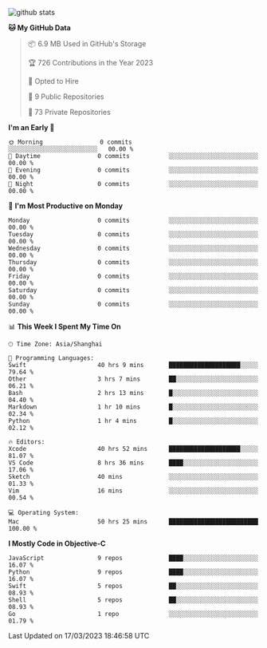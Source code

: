 
![github stats](https://github-readme-stats.vercel.app/api?username=ChesterYue&show_icons=true&count_private=true)

<!-- ![wakatime](https://github-readme-stats.vercel.app/api/wakatime?username=ChesterYue&layout=compact) -->

<!-- ![wakatime](https://github-readme-stats.vercel.app/api/top-langs/?username=ChesterYue&layout=compact) -->

<!--START_SECTION:waka-->
**🐱 My GitHub Data** 

> 📦 6.9 MB Used in GitHub's Storage 
 > 
> 🏆 726 Contributions in the Year 2023
 > 
> 💼 Opted to Hire
 > 
> 📜 9 Public Repositories 
 > 
> 🔑 73 Private Repositories 
 > 
**I'm an Early 🐤** 

```text
🌞 Morning                0 commits           ░░░░░░░░░░░░░░░░░░░░░░░░░   00.00 % 
🌆 Daytime                0 commits           ░░░░░░░░░░░░░░░░░░░░░░░░░   00.00 % 
🌃 Evening                0 commits           ░░░░░░░░░░░░░░░░░░░░░░░░░   00.00 % 
🌙 Night                  0 commits           ░░░░░░░░░░░░░░░░░░░░░░░░░   00.00 % 
```
📅 **I'm Most Productive on Monday** 

```text
Monday                   0 commits           ░░░░░░░░░░░░░░░░░░░░░░░░░   00.00 % 
Tuesday                  0 commits           ░░░░░░░░░░░░░░░░░░░░░░░░░   00.00 % 
Wednesday                0 commits           ░░░░░░░░░░░░░░░░░░░░░░░░░   00.00 % 
Thursday                 0 commits           ░░░░░░░░░░░░░░░░░░░░░░░░░   00.00 % 
Friday                   0 commits           ░░░░░░░░░░░░░░░░░░░░░░░░░   00.00 % 
Saturday                 0 commits           ░░░░░░░░░░░░░░░░░░░░░░░░░   00.00 % 
Sunday                   0 commits           ░░░░░░░░░░░░░░░░░░░░░░░░░   00.00 % 
```


📊 **This Week I Spent My Time On** 

```text
🕑︎ Time Zone: Asia/Shanghai

💬 Programming Languages: 
Swift                    40 hrs 9 mins       ████████████████████░░░░░   79.64 % 
Other                    3 hrs 7 mins        ██░░░░░░░░░░░░░░░░░░░░░░░   06.21 % 
Bash                     2 hrs 13 mins       █░░░░░░░░░░░░░░░░░░░░░░░░   04.40 % 
Markdown                 1 hr 10 mins        █░░░░░░░░░░░░░░░░░░░░░░░░   02.34 % 
Python                   1 hr 4 mins         █░░░░░░░░░░░░░░░░░░░░░░░░   02.12 % 

🔥 Editors: 
Xcode                    40 hrs 52 mins      ████████████████████░░░░░   81.07 % 
VS Code                  8 hrs 36 mins       ████░░░░░░░░░░░░░░░░░░░░░   17.06 % 
Sketch                   40 mins             ░░░░░░░░░░░░░░░░░░░░░░░░░   01.33 % 
Vim                      16 mins             ░░░░░░░░░░░░░░░░░░░░░░░░░   00.54 % 

💻 Operating System: 
Mac                      50 hrs 25 mins      █████████████████████████   100.00 % 
```

**I Mostly Code in Objective-C** 

```text
JavaScript               9 repos             ████░░░░░░░░░░░░░░░░░░░░░   16.07 % 
Python                   9 repos             ████░░░░░░░░░░░░░░░░░░░░░   16.07 % 
Swift                    5 repos             ██░░░░░░░░░░░░░░░░░░░░░░░   08.93 % 
Shell                    5 repos             ██░░░░░░░░░░░░░░░░░░░░░░░   08.93 % 
Go                       1 repo              ░░░░░░░░░░░░░░░░░░░░░░░░░   01.79 % 
```




 Last Updated on 17/03/2023 18:46:58 UTC
<!--END_SECTION:waka-->